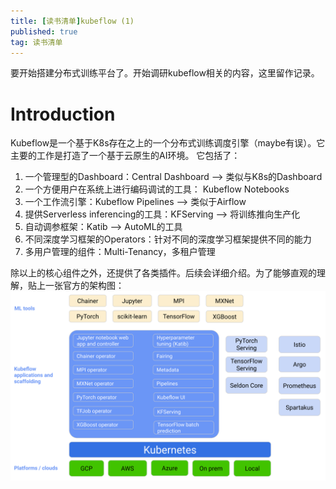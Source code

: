```yaml
---
title: [读书清单]kubeflow (1)
published: true
tag: 读书清单
---
```

要开始搭建分布式训练平台了。开始调研kubeflow相关的内容，这里留作记录。

# Introduction
Kubeflow是一个基于K8s存在之上的一个分布式训练调度引擎（maybe有误）。它主要的工作是打造了一个基于云原生的AI环境。
它包括了：
1. 一个管理型的Dashboard：Central Dashboard --> 类似与K8s的Dashboard
2. 一个方便用户在系统上进行编码调试的工具： Kubeflow Notebooks
3. 一个工作流引擎：Kubeflow Pipelines --> 类似于Airflow
4. 提供Serverless inferencing的工具：KFServing --> 将训练推向生产化
5. 自动调参框架：Katib --> AutoML的工具
6. 不同深度学习框架的Operators：针对不同的深度学习框架提供不同的能力
7. 多用户管理的组件：Multi-Tenancy，多租户管理


除以上的核心组件之外，还提供了各类插件。后续会详细介绍。为了能够直观的理解，贴上一张官方的架构图：
![Kubeflow Architecture](../imgs/kubeflow-overview-platform-diagram.svg)

